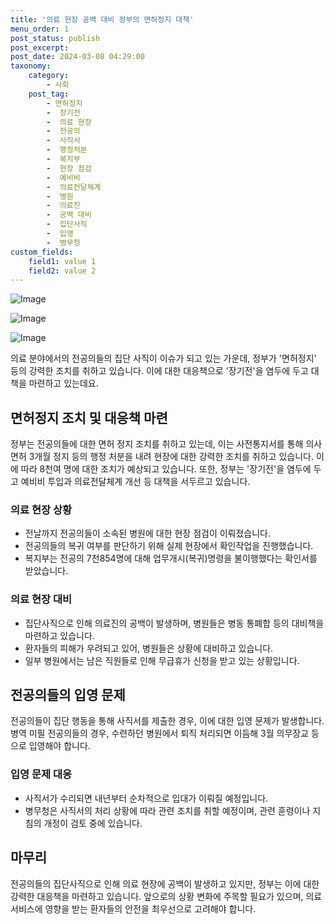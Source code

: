 ```yaml
---
title: '의료 현장 공백 대비 정부의 면허정지 대책'
menu_order: 1
post_status: publish
post_excerpt: 
post_date: 2024-03-08 04:29:00
taxonomy:
    category:
        - 사회
    post_tag:
        - 면허정지
        -  장기전
        -  의료 현장
        -  전공의
        -  사직서
        -  행정처분
        -  복지부
        -  현장 점검
        -  예비비
        -  의료전달체계
        -  병원
        -  의료진
        -  공백 대비
        -  집단사직
        -  입영
        -  병무청
custom_fields:
    field1: value 1
    field2: value 2
---
```


![Image](https://imgnews.pstatic.net/image/087/2024/03/07/0001030356_001_20240307094901170.jpg?type=w647)

![Image](https://imgnews.pstatic.net/image/087/2024/03/07/0001030356_002_20240307094901207.jpg?type=w647)

![Image](https://imgnews.pstatic.net/image/087/2024/03/07/0001030356_003_20240307094901248.jpg?type=w647)

의료 분야에서의 전공의들의 집단 사직이 이슈가 되고 있는 가운데, 정부가 '면허정지' 등의 강력한 조치를 취하고 있습니다. 이에 대한 대응책으로 '장기전'을 염두에 두고 대책을 마련하고 있는데요. 
## 면허정지 조치 및 대응책 마련
정부는 전공의들에 대한 면허 정지 조치를 취하고 있는데, 이는 사전통지서를 통해 의사면허 3개월 정지 등의 행정 처분을 내려 현장에 대한 강력한 조치를 취하고 있습니다. 이에 따라 8천여 명에 대한 조치가 예상되고 있습니다. 또한, 정부는 '장기전'을 염두에 두고 예비비 투입과 의료전달체계 개선 등 대책을 서두르고 있습니다.
### 의료 현장 상황
- 전날까지 전공의들이 소속된 병원에 대한 현장 점검이 이뤄졌습니다.
- 전공의들의 복귀 여부를 판단하기 위해 실제 현장에서 확인작업을 진행했습니다.
- 복지부는 전공의 7천854명에 대해 업무개시(복귀)명령을 불이행했다는 확인서를 받았습니다.
### 의료 현장 대비
- 집단사직으로 인해 의료진의 공백이 발생하며, 병원들은 병동 통폐합 등의 대비책을 마련하고 있습니다.
- 환자들의 피해가 우려되고 있어, 병원들은 상황에 대비하고 있습니다.
- 일부 병원에서는 남은 직원들로 인해 무급휴가 신청을 받고 있는 상황입니다.
## 전공의들의 입영 문제
전공의들이 집단 행동을 통해 사직서를 제출한 경우, 이에 대한 입영 문제가 발생합니다. 병역 미필 전공의들의 경우, 수련하던 병원에서 퇴직 처리되면 이듬해 3월 의무장교 등으로 입영해야 합니다.
### 입영 문제 대응
- 사직서가 수리되면 내년부터 순차적으로 입대가 이뤄질 예정입니다.
- 병무청은 사직서의 처리 상황에 따라 관련 조치를 취할 예정이며, 관련 훈령이나 지침의 개정이 검토 중에 있습니다.
## 마무리
전공의들의 집단사직으로 인해 의료 현장에 공백이 발생하고 있지만, 정부는 이에 대한 강력한 대응책을 마련하고 있습니다. 앞으로의 상황 변화에 주목할 필요가 있으며, 의료 서비스에 영향을 받는 환자들의 안전을 최우선으로 고려해야 합니다.
